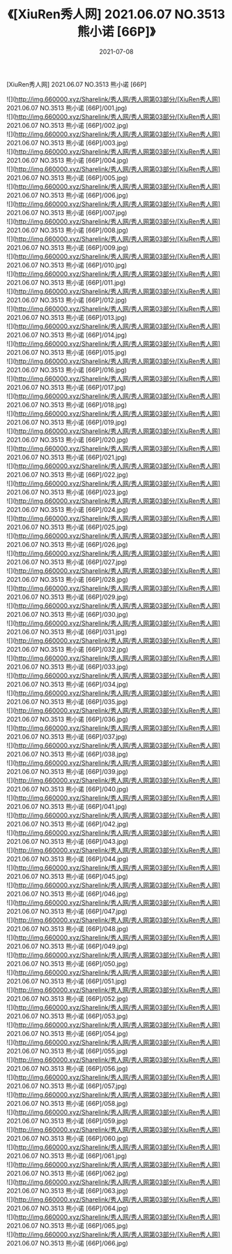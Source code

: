 ﻿---
layout: post
title:  《[XiuRen秀人网] 2021.06.07 NO.3513 熊小诺 [66P]》
date:   2021-07-08
img: http://img.660000.xyz/Sharelink/秀人网/秀人网第03部分/[XiuRen秀人网] 2021.06.07 NO.3513 熊小诺 [66P]/000.jpg
categories: [美女, 清纯, 唯美]
---

[XiuRen秀人网] 2021.06.07 NO.3513 熊小诺 [66P]

  ![](http://img.660000.xyz/Sharelink/秀人网/秀人网第03部分/[XiuRen秀人网] 2021.06.07 NO.3513 熊小诺 [66P]/001.jpg) <br> ![](http://img.660000.xyz/Sharelink/秀人网/秀人网第03部分/[XiuRen秀人网] 2021.06.07 NO.3513 熊小诺 [66P]/002.jpg) <br> ![](http://img.660000.xyz/Sharelink/秀人网/秀人网第03部分/[XiuRen秀人网] 2021.06.07 NO.3513 熊小诺 [66P]/003.jpg) <br> ![](http://img.660000.xyz/Sharelink/秀人网/秀人网第03部分/[XiuRen秀人网] 2021.06.07 NO.3513 熊小诺 [66P]/004.jpg) <br> ![](http://img.660000.xyz/Sharelink/秀人网/秀人网第03部分/[XiuRen秀人网] 2021.06.07 NO.3513 熊小诺 [66P]/005.jpg) <br> ![](http://img.660000.xyz/Sharelink/秀人网/秀人网第03部分/[XiuRen秀人网] 2021.06.07 NO.3513 熊小诺 [66P]/006.jpg) <br> ![](http://img.660000.xyz/Sharelink/秀人网/秀人网第03部分/[XiuRen秀人网] 2021.06.07 NO.3513 熊小诺 [66P]/007.jpg) <br> ![](http://img.660000.xyz/Sharelink/秀人网/秀人网第03部分/[XiuRen秀人网] 2021.06.07 NO.3513 熊小诺 [66P]/008.jpg) <br> ![](http://img.660000.xyz/Sharelink/秀人网/秀人网第03部分/[XiuRen秀人网] 2021.06.07 NO.3513 熊小诺 [66P]/009.jpg) <br> ![](http://img.660000.xyz/Sharelink/秀人网/秀人网第03部分/[XiuRen秀人网] 2021.06.07 NO.3513 熊小诺 [66P]/010.jpg) <br> ![](http://img.660000.xyz/Sharelink/秀人网/秀人网第03部分/[XiuRen秀人网] 2021.06.07 NO.3513 熊小诺 [66P]/011.jpg) <br> ![](http://img.660000.xyz/Sharelink/秀人网/秀人网第03部分/[XiuRen秀人网] 2021.06.07 NO.3513 熊小诺 [66P]/012.jpg) <br> ![](http://img.660000.xyz/Sharelink/秀人网/秀人网第03部分/[XiuRen秀人网] 2021.06.07 NO.3513 熊小诺 [66P]/013.jpg) <br> ![](http://img.660000.xyz/Sharelink/秀人网/秀人网第03部分/[XiuRen秀人网] 2021.06.07 NO.3513 熊小诺 [66P]/014.jpg) <br> ![](http://img.660000.xyz/Sharelink/秀人网/秀人网第03部分/[XiuRen秀人网] 2021.06.07 NO.3513 熊小诺 [66P]/015.jpg) <br> ![](http://img.660000.xyz/Sharelink/秀人网/秀人网第03部分/[XiuRen秀人网] 2021.06.07 NO.3513 熊小诺 [66P]/016.jpg) <br> ![](http://img.660000.xyz/Sharelink/秀人网/秀人网第03部分/[XiuRen秀人网] 2021.06.07 NO.3513 熊小诺 [66P]/017.jpg) <br> ![](http://img.660000.xyz/Sharelink/秀人网/秀人网第03部分/[XiuRen秀人网] 2021.06.07 NO.3513 熊小诺 [66P]/018.jpg) <br> ![](http://img.660000.xyz/Sharelink/秀人网/秀人网第03部分/[XiuRen秀人网] 2021.06.07 NO.3513 熊小诺 [66P]/019.jpg) <br> ![](http://img.660000.xyz/Sharelink/秀人网/秀人网第03部分/[XiuRen秀人网] 2021.06.07 NO.3513 熊小诺 [66P]/020.jpg) <br> ![](http://img.660000.xyz/Sharelink/秀人网/秀人网第03部分/[XiuRen秀人网] 2021.06.07 NO.3513 熊小诺 [66P]/021.jpg) <br> ![](http://img.660000.xyz/Sharelink/秀人网/秀人网第03部分/[XiuRen秀人网] 2021.06.07 NO.3513 熊小诺 [66P]/022.jpg) <br> ![](http://img.660000.xyz/Sharelink/秀人网/秀人网第03部分/[XiuRen秀人网] 2021.06.07 NO.3513 熊小诺 [66P]/023.jpg) <br> ![](http://img.660000.xyz/Sharelink/秀人网/秀人网第03部分/[XiuRen秀人网] 2021.06.07 NO.3513 熊小诺 [66P]/024.jpg) <br> ![](http://img.660000.xyz/Sharelink/秀人网/秀人网第03部分/[XiuRen秀人网] 2021.06.07 NO.3513 熊小诺 [66P]/025.jpg) <br> ![](http://img.660000.xyz/Sharelink/秀人网/秀人网第03部分/[XiuRen秀人网] 2021.06.07 NO.3513 熊小诺 [66P]/026.jpg) <br> ![](http://img.660000.xyz/Sharelink/秀人网/秀人网第03部分/[XiuRen秀人网] 2021.06.07 NO.3513 熊小诺 [66P]/027.jpg) <br> ![](http://img.660000.xyz/Sharelink/秀人网/秀人网第03部分/[XiuRen秀人网] 2021.06.07 NO.3513 熊小诺 [66P]/028.jpg) <br> ![](http://img.660000.xyz/Sharelink/秀人网/秀人网第03部分/[XiuRen秀人网] 2021.06.07 NO.3513 熊小诺 [66P]/029.jpg) <br> ![](http://img.660000.xyz/Sharelink/秀人网/秀人网第03部分/[XiuRen秀人网] 2021.06.07 NO.3513 熊小诺 [66P]/030.jpg) <br> ![](http://img.660000.xyz/Sharelink/秀人网/秀人网第03部分/[XiuRen秀人网] 2021.06.07 NO.3513 熊小诺 [66P]/031.jpg) <br> ![](http://img.660000.xyz/Sharelink/秀人网/秀人网第03部分/[XiuRen秀人网] 2021.06.07 NO.3513 熊小诺 [66P]/032.jpg) <br> ![](http://img.660000.xyz/Sharelink/秀人网/秀人网第03部分/[XiuRen秀人网] 2021.06.07 NO.3513 熊小诺 [66P]/033.jpg) <br> ![](http://img.660000.xyz/Sharelink/秀人网/秀人网第03部分/[XiuRen秀人网] 2021.06.07 NO.3513 熊小诺 [66P]/034.jpg) <br> ![](http://img.660000.xyz/Sharelink/秀人网/秀人网第03部分/[XiuRen秀人网] 2021.06.07 NO.3513 熊小诺 [66P]/035.jpg) <br> ![](http://img.660000.xyz/Sharelink/秀人网/秀人网第03部分/[XiuRen秀人网] 2021.06.07 NO.3513 熊小诺 [66P]/036.jpg) <br> ![](http://img.660000.xyz/Sharelink/秀人网/秀人网第03部分/[XiuRen秀人网] 2021.06.07 NO.3513 熊小诺 [66P]/037.jpg) <br> ![](http://img.660000.xyz/Sharelink/秀人网/秀人网第03部分/[XiuRen秀人网] 2021.06.07 NO.3513 熊小诺 [66P]/038.jpg) <br> ![](http://img.660000.xyz/Sharelink/秀人网/秀人网第03部分/[XiuRen秀人网] 2021.06.07 NO.3513 熊小诺 [66P]/039.jpg) <br> ![](http://img.660000.xyz/Sharelink/秀人网/秀人网第03部分/[XiuRen秀人网] 2021.06.07 NO.3513 熊小诺 [66P]/040.jpg) <br> ![](http://img.660000.xyz/Sharelink/秀人网/秀人网第03部分/[XiuRen秀人网] 2021.06.07 NO.3513 熊小诺 [66P]/041.jpg) <br> ![](http://img.660000.xyz/Sharelink/秀人网/秀人网第03部分/[XiuRen秀人网] 2021.06.07 NO.3513 熊小诺 [66P]/042.jpg) <br> ![](http://img.660000.xyz/Sharelink/秀人网/秀人网第03部分/[XiuRen秀人网] 2021.06.07 NO.3513 熊小诺 [66P]/043.jpg) <br> ![](http://img.660000.xyz/Sharelink/秀人网/秀人网第03部分/[XiuRen秀人网] 2021.06.07 NO.3513 熊小诺 [66P]/044.jpg) <br> ![](http://img.660000.xyz/Sharelink/秀人网/秀人网第03部分/[XiuRen秀人网] 2021.06.07 NO.3513 熊小诺 [66P]/045.jpg) <br> ![](http://img.660000.xyz/Sharelink/秀人网/秀人网第03部分/[XiuRen秀人网] 2021.06.07 NO.3513 熊小诺 [66P]/046.jpg) <br> ![](http://img.660000.xyz/Sharelink/秀人网/秀人网第03部分/[XiuRen秀人网] 2021.06.07 NO.3513 熊小诺 [66P]/047.jpg) <br> ![](http://img.660000.xyz/Sharelink/秀人网/秀人网第03部分/[XiuRen秀人网] 2021.06.07 NO.3513 熊小诺 [66P]/048.jpg) <br> ![](http://img.660000.xyz/Sharelink/秀人网/秀人网第03部分/[XiuRen秀人网] 2021.06.07 NO.3513 熊小诺 [66P]/049.jpg) <br> ![](http://img.660000.xyz/Sharelink/秀人网/秀人网第03部分/[XiuRen秀人网] 2021.06.07 NO.3513 熊小诺 [66P]/050.jpg) <br> ![](http://img.660000.xyz/Sharelink/秀人网/秀人网第03部分/[XiuRen秀人网] 2021.06.07 NO.3513 熊小诺 [66P]/051.jpg) <br> ![](http://img.660000.xyz/Sharelink/秀人网/秀人网第03部分/[XiuRen秀人网] 2021.06.07 NO.3513 熊小诺 [66P]/052.jpg) <br> ![](http://img.660000.xyz/Sharelink/秀人网/秀人网第03部分/[XiuRen秀人网] 2021.06.07 NO.3513 熊小诺 [66P]/053.jpg) <br> ![](http://img.660000.xyz/Sharelink/秀人网/秀人网第03部分/[XiuRen秀人网] 2021.06.07 NO.3513 熊小诺 [66P]/054.jpg) <br> ![](http://img.660000.xyz/Sharelink/秀人网/秀人网第03部分/[XiuRen秀人网] 2021.06.07 NO.3513 熊小诺 [66P]/055.jpg) <br> ![](http://img.660000.xyz/Sharelink/秀人网/秀人网第03部分/[XiuRen秀人网] 2021.06.07 NO.3513 熊小诺 [66P]/056.jpg) <br> ![](http://img.660000.xyz/Sharelink/秀人网/秀人网第03部分/[XiuRen秀人网] 2021.06.07 NO.3513 熊小诺 [66P]/057.jpg) <br> ![](http://img.660000.xyz/Sharelink/秀人网/秀人网第03部分/[XiuRen秀人网] 2021.06.07 NO.3513 熊小诺 [66P]/058.jpg) <br> ![](http://img.660000.xyz/Sharelink/秀人网/秀人网第03部分/[XiuRen秀人网] 2021.06.07 NO.3513 熊小诺 [66P]/059.jpg) <br> ![](http://img.660000.xyz/Sharelink/秀人网/秀人网第03部分/[XiuRen秀人网] 2021.06.07 NO.3513 熊小诺 [66P]/060.jpg) <br> ![](http://img.660000.xyz/Sharelink/秀人网/秀人网第03部分/[XiuRen秀人网] 2021.06.07 NO.3513 熊小诺 [66P]/061.jpg) <br> ![](http://img.660000.xyz/Sharelink/秀人网/秀人网第03部分/[XiuRen秀人网] 2021.06.07 NO.3513 熊小诺 [66P]/062.jpg) <br> ![](http://img.660000.xyz/Sharelink/秀人网/秀人网第03部分/[XiuRen秀人网] 2021.06.07 NO.3513 熊小诺 [66P]/063.jpg) <br> ![](http://img.660000.xyz/Sharelink/秀人网/秀人网第03部分/[XiuRen秀人网] 2021.06.07 NO.3513 熊小诺 [66P]/064.jpg) <br> ![](http://img.660000.xyz/Sharelink/秀人网/秀人网第03部分/[XiuRen秀人网] 2021.06.07 NO.3513 熊小诺 [66P]/065.jpg) <br> ![](http://img.660000.xyz/Sharelink/秀人网/秀人网第03部分/[XiuRen秀人网] 2021.06.07 NO.3513 熊小诺 [66P]/066.jpg) <br>